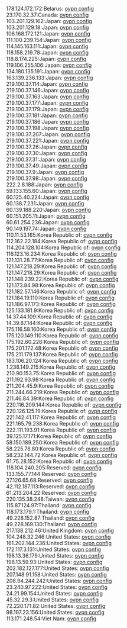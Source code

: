 178.124.172.172:Belarus: [ovpn config](vpn/178_124_172_172.ovpn)  
23.170.32.37:Canada: [ovpn config](vpn/23_170_32_37.ovpn)  
103.201.129.162:Japan: [ovpn config](vpn/103_201_129_162.ovpn)  
103.201.129.18:Japan: [ovpn config](vpn/103_201_129_18.ovpn)  
106.168.172.121:Japan: [ovpn config](vpn/106_168_172_121.ovpn)  
111.100.239.154:Japan: [ovpn config](vpn/111_100_239_154.ovpn)  
114.145.163.111:Japan: [ovpn config](vpn/114_145_163_111.ovpn)  
118.158.219.78:Japan: [ovpn config](vpn/118_158_219_78.ovpn)  
118.8.174.225:Japan: [ovpn config](vpn/118_8_174_225.ovpn)  
119.106.255.106:Japan: [ovpn config](vpn/119_106_255_106.ovpn)  
134.180.135.191:Japan: [ovpn config](vpn/134_180_135_191.ovpn)  
163.139.236.133:Japan: [ovpn config](vpn/163_139_236_133.ovpn)  
219.100.37.114:Japan: [ovpn config](vpn/219_100_37_114.ovpn)  
219.100.37.146:Japan: [ovpn config](vpn/219_100_37_146.ovpn)  
219.100.37.163:Japan: [ovpn config](vpn/219_100_37_163.ovpn)  
219.100.37.177:Japan: [ovpn config](vpn/219_100_37_177.ovpn)  
219.100.37.179:Japan: [ovpn config](vpn/219_100_37_179.ovpn)  
219.100.37.181:Japan: [ovpn config](vpn/219_100_37_181.ovpn)  
219.100.37.186:Japan: [ovpn config](vpn/219_100_37_186.ovpn)  
219.100.37.198:Japan: [ovpn config](vpn/219_100_37_198.ovpn)  
219.100.37.207:Japan: [ovpn config](vpn/219_100_37_207.ovpn)  
219.100.37.221:Japan: [ovpn config](vpn/219_100_37_221.ovpn)  
219.100.37.26:Japan: [ovpn config](vpn/219_100_37_26.ovpn)  
219.100.37.30:Japan: [ovpn config](vpn/219_100_37_30.ovpn)  
219.100.37.31:Japan: [ovpn config](vpn/219_100_37_31.ovpn)  
219.100.37.49:Japan: [ovpn config](vpn/219_100_37_49.ovpn)  
219.100.37.9:Japan: [ovpn config](vpn/219_100_37_9.ovpn)  
219.100.37.98:Japan: [ovpn config](vpn/219_100_37_98.ovpn)  
222.2.8.188:Japan: [ovpn config](vpn/222_2_8_188.ovpn)  
59.133.155.60:Japan: [ovpn config](vpn/59_133_155_60.ovpn)  
60.125.40.224:Japan: [ovpn config](vpn/60_125_40_224.ovpn)  
60.138.7.231:Japan: [ovpn config](vpn/60_138_7_231.ovpn)  
60.139.188.220:Japan: [ovpn config](vpn/60_139_188_220.ovpn)  
60.151.205.11:Japan: [ovpn config](vpn/60_151_205_11.ovpn)  
60.61.254.236:Japan: [ovpn config](vpn/60_61_254_236.ovpn)  
90.149.197.74:Japan: [ovpn config](vpn/90_149_197_74.ovpn)  
110.11.53.165:Korea Republic of: [ovpn config](vpn/110_11_53_165.ovpn)  
112.162.22.184:Korea Republic of: [ovpn config](vpn/112_162_22_184.ovpn)  
114.204.128.104:Korea Republic of: [ovpn config](vpn/114_204_128_104.ovpn)  
116.123.16.234:Korea Republic of: [ovpn config](vpn/116_123_16_234.ovpn)  
121.131.28.77:Korea Republic of: [ovpn config](vpn/121_131_28_77.ovpn)  
121.147.218.29:Korea Republic of: [ovpn config](vpn/121_147_218_29.ovpn)  
121.147.218.29:Korea Republic of: [ovpn config](vpn/121_147_218_29.ovpn)  
121.148.239.22:Korea Republic of: [ovpn config](vpn/121_148_239_22.ovpn)  
121.173.84.98:Korea Republic of: [ovpn config](vpn/121_173_84_98.ovpn)  
121.182.57.146:Korea Republic of: [ovpn config](vpn/121_182_57_146.ovpn)  
121.184.19.110:Korea Republic of: [ovpn config](vpn/121_184_19_110.ovpn)  
121.186.97.173:Korea Republic of: [ovpn config](vpn/121_186_97_173.ovpn)  
125.133.181.9:Korea Republic of: [ovpn config](vpn/125_133_181_9.ovpn)  
14.37.44.109:Korea Republic of: [ovpn config](vpn/14_37_44_109.ovpn)  
14.39.87.144:Korea Republic of: [ovpn config](vpn/14_39_87_144.ovpn)  
175.116.58.160:Korea Republic of: [ovpn config](vpn/175_116_58_160.ovpn)  
175.120.149.110:Korea Republic of: [ovpn config](vpn/175_120_149_110.ovpn)  
175.192.60.226:Korea Republic of: [ovpn config](vpn/175_192_60_226.ovpn)  
175.201.172.48:Korea Republic of: [ovpn config](vpn/175_201_172_48.ovpn)  
175.211.179.137:Korea Republic of: [ovpn config](vpn/175_211_179_137.ovpn)  
183.106.20.124:Korea Republic of: [ovpn config](vpn/183_106_20_124.ovpn)  
1.238.149.215:Korea Republic of: [ovpn config](vpn/1_238_149_215.ovpn)  
210.90.153.75:Korea Republic of: [ovpn config](vpn/210_90_153_75.ovpn)  
211.192.93.98:Korea Republic of: [ovpn config](vpn/211_192_93_98.ovpn)  
211.204.45.9:Korea Republic of: [ovpn config](vpn/211_204_45_9.ovpn)  
211.244.66.219:Korea Republic of: [ovpn config](vpn/211_244_66_219.ovpn)  
211.46.84.39:Korea Republic of: [ovpn config](vpn/211_46_84_39.ovpn)  
220.116.209.144:Korea Republic of: [ovpn config](vpn/220_116_209_144.ovpn)  
220.126.125.19:Korea Republic of: [ovpn config](vpn/220_126_125_19.ovpn)  
221.142.41.117:Korea Republic of: [ovpn config](vpn/221_142_41_117.ovpn)  
221.165.79.238:Korea Republic of: [ovpn config](vpn/221_165_79_238.ovpn)  
222.111.193.91:Korea Republic of: [ovpn config](vpn/222_111_193_91.ovpn)  
39.125.17.171:Korea Republic of: [ovpn config](vpn/39_125_17_171.ovpn)  
58.150.189.250:Korea Republic of: [ovpn config](vpn/58_150_189_250.ovpn)  
58.225.78.80:Korea Republic of: [ovpn config](vpn/58_225_78_80.ovpn)  
58.232.144.72:Korea Republic of: [ovpn config](vpn/58_232_144_72.ovpn)  
61.75.28.152:Korea Republic of: [ovpn config](vpn/61_75_28_152.ovpn)  
118.104.240.205:Reserved: [ovpn config](vpn/118_104_240_205.ovpn)  
133.155.77.144:Reserved: [ovpn config](vpn/133_155_77_144.ovpn)  
27.126.65.68:Reserved: [ovpn config](vpn/27_126_65_68.ovpn)  
42.112.187.113:Reserved: [ovpn config](vpn/42_112_187_113.ovpn)  
61.213.204.22:Reserved: [ovpn config](vpn/61_213_204_22.ovpn)  
220.135.38.248:Taiwan: [ovpn config](vpn/220_135_38_248.ovpn)  
115.87.124.97:Thailand: [ovpn config](vpn/115_87_124_97.ovpn)  
118.173.179.1:Thailand: [ovpn config](vpn/118_173_179_1.ovpn)  
49.228.152.87:Thailand: [ovpn config](vpn/49_228_152_87.ovpn)  
49.228.169.130:Thailand: [ovpn config](vpn/49_228_169_130.ovpn)  
217.138.212.46:United Kingdom: [ovpn config](vpn/217_138_212_46.ovpn)  
104.248.32.246:United States: [ovpn config](vpn/104_248_32_246.ovpn)  
161.202.144.236:United States: [ovpn config](vpn/161_202_144_236.ovpn)  
172.117.3.131:United States: [ovpn config](vpn/172_117_3_131.ovpn)  
198.13.36.179:United States: [ovpn config](vpn/198_13_36_179.ovpn)  
198.13.59.93:United States: [ovpn config](vpn/198_13_59_93.ovpn)  
202.182.127.177:United States: [ovpn config](vpn/202_182_127_177.ovpn)  
207.148.91.158:United States: [ovpn config](vpn/207_148_91_158.ovpn)  
208.94.244.242:United States: [ovpn config](vpn/208_94_244_242.ovpn)  
23.240.97.222:United States: [ovpn config](vpn/23_240_97_222.ovpn)  
24.21.99.154:United States: [ovpn config](vpn/24_21_99_154.ovpn)  
45.32.29.3:United States: [ovpn config](vpn/45_32_29_3.ovpn)  
72.220.171.82:United States: [ovpn config](vpn/72_220_171_82.ovpn)  
98.197.23.156:United States: [ovpn config](vpn/98_197_23_156.ovpn)  
113.171.248.54:Viet Nam: [ovpn config](vpn/113_171_248_54.ovpn)  
